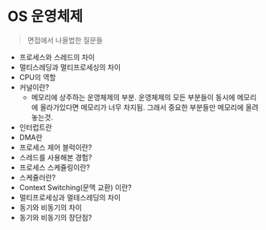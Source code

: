 # OS 운영체제

> 면접에서 나올법한 질문들

* 프로세스와 스레드의 차이
* 멀티스레딩과 멀티프로세싱의 차이
* CPU의 역할
* 커널이란?
  - 메모리에 상주하는 운영체제의 부분. 운영체제의 모든 부분들이 동시에 메모리에 올라가있다면 메모리가 너무 차지됨. 그래서 중요한 부분들만 메모리에 올려놓는것.
* 인터럽트란
* DMA란
* 프로세스 제어 블럭이란?
* 스레드를 사용해본 경험?
* 프로세스 스케쥴링이란?
* 스케쥴러란?
* Context Switching(문맥 교환) 이란?
* 멀티프로세싱과 멀테스레딩의 차이
* 동기와 비동기의 차이
* 동기와 비동기의 장단점?


</br>
